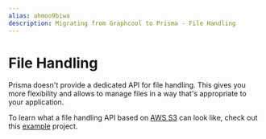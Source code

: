 ```yaml
---
alias: ahmoo9biwa
description: Migrating from Graphcool to Prisma - File Handling
---
```


# File Handling

Prisma doesn't provide a dedicated API for file handling. This gives you more flexibility and allows to manage files in a way that's appropriate to your application.

To learn what a file handling API based on [AWS S3](https://aws.amazon.com/s3/) can look like, check out this [example](https://github.com/prisma/prisma/tree/master/examples/archive/file-handling-s3) project.
